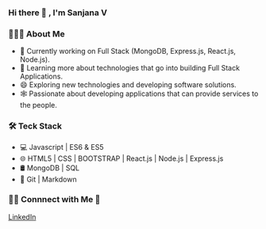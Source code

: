  ### Hi there 👋 , I'm Sanjana V

<!--
**sanjana19991118/sanjana19991118** is a ✨ _special_ ✨ repository because its `README.md` (this file) appears on your GitHub profile.

Here are some ideas to get you started:

- 🔭 I’m currently working on ...
- 🌱 I’m currently learning ...
- 👯 I’m looking to collaborate on ...
- 🤔 I’m looking for help with ...
- 💬 Ask me about ...
- 📫 How to reach me: ...
- 😄 Pronouns: ...
- ⚡ Fun fact: ...
-->
###  👨🏻‍💻 About Me 

- 🔭 Currently working on Full Stack (MongoDB, Express.js, React.js, Node.js).
- 🌱 Learning more about technologies that go into building Full Stack Applications.
- 😄 Exploring new technologies and developing software solutions.
- 🕸️ Passionate about developing applications that can provide services to the people.


###  🛠 Teck Stack 
-  💻 Javascript | ES6 & ES5
-  🌐 HTML5 | CSS | BOOTSTRAP | React.js | Node.js | Express.js
-  🛢  MongoDB | SQL
-  🔧  Git | Markdown

### 🤝🏻 Connnect with Me 🔗


[LinkedIn](https://www.linkedin.com/in/sanjana-v-9857641a8)
